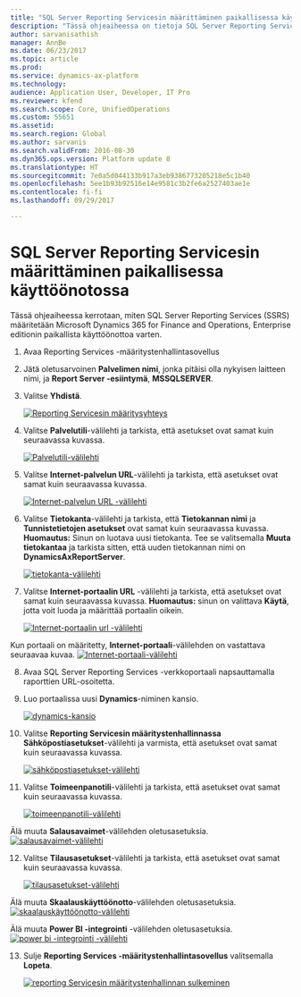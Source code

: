 ```yaml
---
title: "SQL Server Reporting Servicesin määrittäminen paikallisessa käyttöönotossa"
description: "Tässä ohjeaiheessa on tietoja SQL Server Reporting Servicesin (SSRS) määrittämisestä paikallista käyttöönottoa varten."
author: sarvanisathish
manager: AnnBe
ms.date: 06/23/2017
ms.topic: article
ms.prod: 
ms.service: dynamics-ax-platform
ms.technology: 
audience: Application User, Developer, IT Pro
ms.reviewer: kfend
ms.search.scope: Core, UnifiedOperations
ms.custom: 55651
ms.assetid: 
ms.search.region: Global
ms.author: sarvanis
ms.search.validFrom: 2016-08-30
ms.dyn365.ops.version: Platform update 8
ms.translationtype: HT
ms.sourcegitcommit: 7e0a5d044133b917a3eb9386773205218e5c1b40
ms.openlocfilehash: 5ee1b93b92516e14e9581c3b2fe6a2527403ae1e
ms.contentlocale: fi-fi
ms.lasthandoff: 09/29/2017

---
```

# <a name="configure-sql-server-reporting-services-for-an-on-premises-deployment"></a>SQL Server Reporting Servicesin määrittäminen paikallisessa käyttöönotossa

Tässä ohjeaiheessa kerrotaan, miten SQL Server Reporting Services (SSRS) määritetään Microsoft Dynamics 365 for Finance and Operations, Enterprise editionin paikallista käyttöönottoa varten.

1. Avaa Reporting Services -määritystenhallintasovellus
2. Jätä oletusarvoinen **Palvelimen nimi**, jonka pitäisi olla nykyisen laitteen nimi, ja **Report Server -esiintymä**, **MSSQLSERVER**. 
3. Valitse **Yhdistä**.
   
   [![Reporting Servicesin määritysyhteys](./media/ssrs-config-manager-01.png)](./media/ssrs-config-manager-01.png)
   
4. Valitse **Palvelutili**-välilehti ja tarkista, että asetukset ovat samat kuin seuraavassa kuvassa.

    [![Palvelutili-välilehti](./media/ssrs-config-manager-02.png)](./media/ssrs-config-manager-02.png)
    
5. Valitse **Internet-palvelun URL**-välilehti ja tarkista, että asetukset ovat samat kuin seuraavassa kuvassa. 

    [![Internet-palvelun URL -välilehti](./media/ssrs-config-manager-03.png)](./media/ssrs-config-manager-03.png) 
    
6. Valitse **Tietokanta**-välilehti ja tarkista, että **Tietokannan nimi** ja **Tunnistetietojen asetukset** ovat samat kuin seuraavassa kuvassa. **Huomautus:** Sinun on luotava uusi tietokanta. Tee se valitsemalla **Muuta tietokantaa** ja tarkista sitten, että uuden tietokannan nimi on **DynamicsAxReportServer**.

    [![tietokanta-välilehti](./media/ssrs-config-manager-04.png)](./media/ssrs-config-manager-04.png)
    
7. Valitse **Internet-portaalin URL** -välilehti ja tarkista, että asetukset ovat samat kuin seuraavassa kuvassa. **Huomautus:** sinun on valittava **Käytä**, jotta voit luoda ja määrittää portaalin oikein.

    [![Internet-portaalin url -välilehti](./media/ssrs-config-manager-05.png)](./media/ssrs-config-manager-05.png)
    
  Kun portaali on määritetty, **Internet-portaali**-välilehden on vastattava seuraavaa kuvaa.
    [![Internet-portaali-välilehti](./media/ssrs-config-manager-06.png)](./media/ssrs-config-manager-06.png)
    
8. Avaa SQL Server Reporting Services -verkkoportaali napsauttamalla raporttien URL-osoitetta. 
9.  Luo portaalissa uusi **Dynamics**-niminen kansio.

    [![dynamics-kansio](./media/ssrs-config-manager-07.png)](./media/ssrs-config-manager-07.png)
    
10. Valitse **Reporting Servicesin määritystenhallinnassa** **Sähköpostiasetukset**-välilehti ja varmista, että asetukset ovat samat kuin seuraavassa kuvassa.

    [![sähköpostiasetukset-välilehti](./media/ssrs-config-manager-08.png)](./media/ssrs-config-manager-08.png)
    
11. Valitse **Toimeenpanotili**-välilehti ja tarkista, että asetukset ovat samat kuin seuraavassa kuvassa.

    [![toimeenpanotili-välilehti](./media/ssrs-config-manager-09.png)](./media/ssrs-config-manager-09.png)
    
  Älä muuta **Salausavaimet**-välilehden oletusasetuksia. [![salausavaimet-välilehti](./media/ssrs-config-manager-10.png)](./media/ssrs-config-manager-10.png)
    
12. Valitse **Tilausasetukset**-välilehti ja tarkista, että asetukset ovat samat kuin seuraavassa kuvassa.

    [![tilausasetukset-välilehti](./media/ssrs-config-manager-11.png)](./media/ssrs-config-manager-11.png)
    
  Älä muuta **Skaalauskäyttöönotto**-välilehden oletusasetuksia. [![skaalauskäyttöönotto-välilehti](./media/ssrs-config-manager-12.png)](./media/ssrs-config-manager-12.png)
    
  Älä muuta **Power BI -integrointi** -välilehden oletusasetuksia. [![power bi -integrointi -välilehti](./media/ssrs-config-manager-13.png)](./media/ssrs-config-manager-13.png) 
    
13. Sulje **Reporting Services -määritystenhallintasovellus** valitsemalla **Lopeta**.

    [![reporting Servicesin määritystenhallinnan sulkeminen](./media/ssrs-config-manager-14.png)](./media/ssrs-config-manager-14.png)
    


